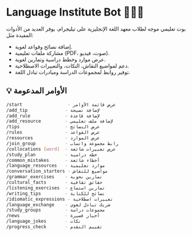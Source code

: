 # Language Institute Bot 🤖🇬🇧

بوت تعليمي موجه لطلاب معهد اللغة الإنجليزية على تيليجرام، يوفر العديد من الأدوات المفيدة مثل:
- إضافة نصائح وقواعد لغوية.
- مشاركة ملفات تعليمية (PDF، صوت، فيديو).
- عرض موارد وخطط دراسية وتمارين لغوية.
- دعم لمواضيع النقاش، النكات، والتعبيرات الاصطلاحية.
- توفير روابط لمجموعات الدراسة ومبادرات تبادل اللغة.

## 💡 الأوامر المدعومة

```bash
/start                 - عرض قائمة الأوامر
/add_tip              - لإضافة نصيحة
/add_rule             - لإضافة قاعدة
/add_resource         - لإضافة ملف تعليمي
/tips                 - عرض النصائح
/rules                - عرض القواعد
/resources            - عرض الموارد
/join_group           - رابط مجموعة واتساب
/collocations [word]  - عرض تعبيرات شائعة
/study_plan           - خطة دراسية
/common_mistakes      - أخطاء شائعة
/language_resources   - موارد تعليمية
/conversation_starters - مواضيع للنقاش
/grammar_exercises    - تمارين نحوية
/cultural_facts       - حقائق ثقافية
/listening_exercises  - تمارين استماع
/writing_tips         - نصائح للكتابة
/idiomatic_expressions - تعبيرات اصطلاحية
/language_exchange    - شريك تبادل لغوي
/study_groups         - مجموعات دراسة
/news                 - أخبار قصيرة
/language_jokes       - نكات
/progress_check       - تقييم التقدم
 
